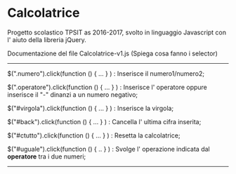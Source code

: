 # Calcolatrice
Progetto scolastico TPSIT as 2016-2017, svolto in linguaggio Javascript con l' aiuto della libreria jQuery.

Documentazione del file Calcolatrice-v1.js
(Spiega cosa fanno i selector)
__________________________________________________________________

$(".numero").click(function () { ... } ) : Inserisce il numero1/numero2;

$(".operatore").click(function () { ... } ) : Inserisce l' operatore oppure inserisce il "-" dinanzi a un numero negativo;

$("#virgola").click(function () { ... } ) : Inserisce la virgola;

$("#back").click(function () { ... } ) : Cancella l' ultima cifra inserita;

$("#ctutto").click(function () { ... } ) : Resetta la calcolatrice;

$("#uguale").click(function () { .. } ) : Svolge l' operazione indicata dal <b>operatore</b> tra i due numeri;

____________________________________________________________________  
